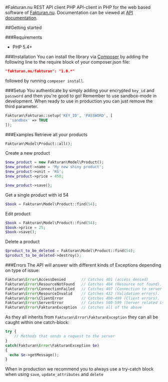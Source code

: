 #Fakturan.nu REST API client PHP
API-client in PHP for the web based software of [Fakturan.nu](https://fakturan.nu). Documentation can be viewed at [API documentation](https://sandbox.fakturan.nu/apidocs/).

##Getting started

###Requirements
- PHP 5.4+

###Installation
You can install the library via [Composer](http://getcomposer.org) by adding the following line to the require block of your composer.json file:

```json
"fakturan.nu/fakturan": "1.0.*"
```
  
followed by running `composer install`.

###Setup
You authenticate by simply adding your encrypted `key_id` and `password` and then you're good to go! Remember to use sandbox-mode in development. When ready to use in production you can just remove the third parameter.

```php
Fakturan\Fakturan::setup('KEY_ID', 'PASSWORD', [
  'sandbox' => TRUE 
]);
```

###Examples
Retrieve all your products

```php
Fakturan\Model\Product::all();
```
Create a new product

```php
$new_product = new Fakturan\Model\Product();
$new_product->name = 'My new shiny product';
$new_product->unit = 'KG';
$new_product->price = 450;

$new_product->save();
```
  
Get a single product with id 54

```php
$book = Fakturan\Model\Product::find(54);
```
  
Edit product

```php
$book = Fakturan\Model\Product::find(54);
$book->price = 25;
$book->save();
```
  
Delete a product

```php
$product_to_be_deleted = Fakturan\Model\Product::find(54);
$product_to_be_deleted->destroy();
``` 


###Errors
The API will answer with different kinds of Exceptions depending on type of issue:

```php
Fakturan\Error\AccessDenied       // Catches 401 (access denied) 
Fakturan\Error\ResourceNotFound   // Catches 404 (Resource not found). 
Fakturan\Error\ConnectionFailed   // Catches 407 (Connection to server failed).
Fakturan\Error\ResourceInvalid    // Catches 422 (Validation errors).
Fakturan\Error\ClientError        // Catches 400-499 (Client errors).
Fakturan\Error\ServerError        // Catches 500-599 (Server related issues).
Fakturan\Error\FakturanException  // Catches all of the above
```

As they all inherits from `Fakturan\Error\FakturanException` they can all be caught within one catch-block:

```php
try {
	// Methods that sends a request to the server
}
catch(Fakturan\Error\FakturanException $e) 
{
  echo $e->getMessage();
}
```

When in production we recommend you to always use a try-catch block when using `save`, `update_attributes` and `delete`